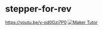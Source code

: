# stepper-for-rev
https://youtu.be/y-od0Gzj7P0
[![Maker Tutor](https://img.youtube.com/vi/y-od0Gzj7P0/0.jpg)](https://www.youtube.com/watch?v=y-od0Gzj7P0)
